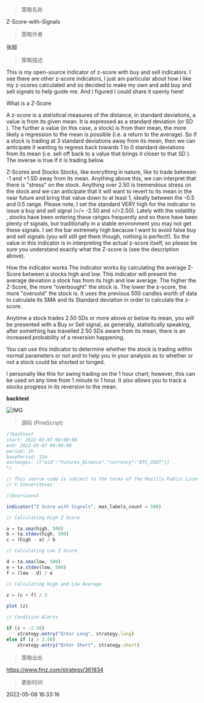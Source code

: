
> 策略名称

Z-Score-with-Signals

> 策略作者

张超

> 策略描述

This is my open-source indicator of z-score with buy and sell indicators.
I see there are other z-score indicators, I just am particular about how I like my z-scores calculated and so decided to make my own and add buy and sell signals to help guide me. And I figured I could share it openly here!

What is a Z-Score

A z-score is a statistical measures of the distance, in standard deviations, a value is from its given mean. It is expressed as a standard deviation (or SD ). The further a value (in this case, a stock) is from their mean, the more likely a regression to the mean is possible (i.e. a return to the average). So if a stock is trading at 3 standard deviations away from its mean, then we can anticipate it wanting to regress back towards 1 to 0 standard deviations from its mean (i.e. sell off back to a value that brings it closer to that SD ).
The inverse is true if it is trading below.

Z-Scores and Stocks
Stocks, like everything in nature, like to trade between -1 and +1 SD away from its mean. Anything above this, we can interpret that there is "stress" on the stock. Anything over 2.50 is tremendous stress on the stock and we can anticipate that it will want to revert to its mean in the near future and bring that value down to at least 1, ideally between the -0.5 and 0.5 range.
Please note, I set the standard VERY high for the indicator to issue a buy and sell signal (</= -2.50 and >/=2.50). Lately with the volatility , stocks have been entering these ranges frequently and so there have been plenty of signals, but traditionally in a stable environment you may not get these signals. I set the bar extremely high because I want to avoid false buy and sell signals (you will still get them though, nothing is perfect!). So the value in this indicator is in interpreting the actual z-score itself, so please be sure you understand exactly what the Z-score is (see the description above).

How the indicator works
The indicator works by calculating the average Z-Score between a stocks high and low. This indicator will present the average deviation a stock has from its high and low average. The higher the Z-Score, the more "overbought" the stock is. The lower the z-score, the more "oversold" the stock is. It uses the previous 500 candles worth of data to calculate its SMA and its Standard deviation in order to calculate the z-score.

Anytime a stock trades 2.50 SDs or more above or below its mean, you will be presented with a Buy or Sell signal, as generally, statistically speaking, after something has travelled 2.50 SDs aware from its mean, there is an increased probability of a reversion happening.

You can use this indicator to determine whether the stock is trading within normal parameters or not and to help you in your analysis as to whether or not a stock could be shorted or longed.

I personally like this for swing trading on the 1 hour chart; however, this can be used on any time from 1 minute to 1 hour. It also allows you to track a stocks progress in its reversion to the mean.

**backtest**

 ![IMG](https://www.fmz.com/upload/asset/198cf288b9754a0b8a1.png) 



> 源码 (PineScript)

``` javascript
/*backtest
start: 2022-02-07 00:00:00
end: 2022-05-07 00:00:00
period: 1h
basePeriod: 15m
exchanges: [{"eid":"Futures_Binance","currency":"BTC_USDT"}]
*/

// This source code is subject to the terms of the Mozilla Public License 2.0 at https://mozilla.org/MPL/2.0/
// © Steversteves

//@version=5

indicator("Z Score with Signals", max_labels_count = 500)

// Calculating High Z Score

a = ta.sma(high, 500)
b = ta.stdev(high, 500)
c = (high - a) / b 

// Calculating Low Z Score

d = ta.sma(low, 500)
e = ta.stdev(low, 500)
f = (low - d) / e 

// Calculating High and Low Average

z = (c + f) / 2 
 
plot (z)

// Condition Alerts

if (z < -2.50)
    strategy.entry("Enter Long", strategy.long)
else if (z > 2.50)
    strategy.entry("Enter Short", strategy.short)
```

> 策略出处

https://www.fmz.com/strategy/361834

> 更新时间

2022-05-08 16:33:16
